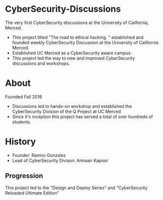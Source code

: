 # CyberSecurity-Discussions

The very first CyberSecurity discussions at the University of California, Merced.

- This project titled "The road to ethical hacking. " established and founded weekly CyberSecurity Discussion at the University of California Merced. 
- Established UC Merced as a CyberSecurity aware campus. 
- This project led the way to new and improved CyberSecurity discussions and workshops. 

# About 
Founded Fall 2018 
- Discussions led to hands-on workshop and established the CyberSecurity Division of the Q Project at UC Merced 
- Since it's inception this project has served a total of over hundreds of students. 

# History 
- Founder: Ramiro Gonzalez 
- Lead of CyberSecurity Divison: Armaan Kapoor 

## Progression 
This project led to the "Design and Deploy Series" and "CyberSecurity Reloaded Ultimate Edition" 
